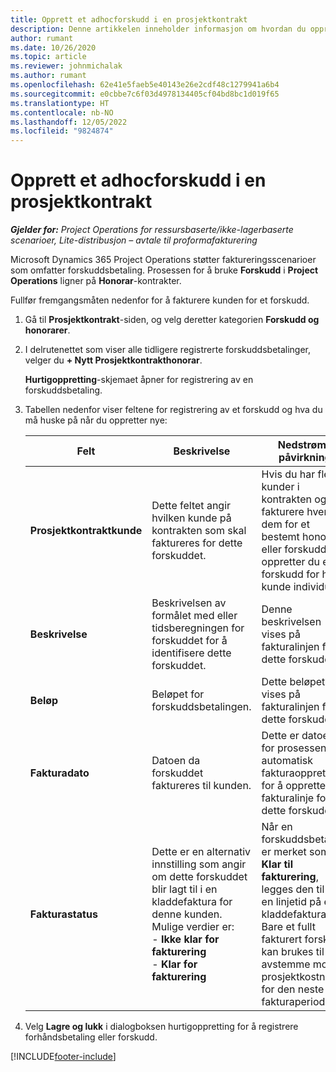 ```yaml
---
title: Opprett et adhocforskudd i en prosjektkontrakt
description: Denne artikkelen inneholder informasjon om hvordan du oppretter et forskudd på en kontrakt etter behov.
author: rumant
ms.date: 10/26/2020
ms.topic: article
ms.reviewer: johnmichalak
ms.author: rumant
ms.openlocfilehash: 62e41e5faeb5e40143e26e2cdf48c1279941a6b4
ms.sourcegitcommit: e0cbbe7c6f03d4978134405cf04bd8bc1d019f65
ms.translationtype: HT
ms.contentlocale: nb-NO
ms.lasthandoff: 12/05/2022
ms.locfileid: "9824874"
---
```

# <a name="create-an-ad-hoc-advance-on-a-project-contract"></a>Opprett et adhocforskudd i en prosjektkontrakt

_**Gjelder for:** Project Operations for ressursbaserte/ikke-lagerbaserte scenarioer, Lite-distribusjon – avtale til proformafakturering_

Microsoft Dynamics 365 Project Operations støtter faktureringsscenarioer som omfatter forskuddsbetaling. Prosessen for å bruke **Forskudd** i **Project Operations** ligner på **Honorar**-kontrakter. 

Fullfør fremgangsmåten nedenfor for å fakturere kunden for et forskudd.

1. Gå til **Prosjektkontrakt**-siden, og velg deretter kategorien **Forskudd og honorarer**.
2. I delrutenettet som viser alle tidligere registrerte forskuddsbetalinger, velger du **+ Nytt Prosjektkontrakthonorar**. 

    **Hurtigoppretting**-skjemaet åpner for registrering av en forskuddsbetaling.
    
3. Tabellen nedenfor viser feltene for registrering av et forskudd og hva du må huske på når du oppretter nye:

    | Felt | Beskrivelse | Nedstrøms påvirkning |
    | --- | --- | --- |
    | **Prosjektkontraktkunde** | Dette feltet angir hvilken kunde på kontrakten som skal faktureres for dette forskuddet. | Hvis du har flere kunder i kontrakten og vil fakturere hver av dem for et bestemt honorar eller forskudd, oppretter du et forskudd for hver kunde individuelt. |
    | **Beskrivelse** | Beskrivelsen av formålet med eller tidsberegningen for forskuddet for å identifisere dette forskuddet. | Denne beskrivelsen vises på fakturalinjen for dette forskuddet. |
    | **Beløp** | Beløpet for forskuddsbetalingen. | Dette beløpet vises på fakturalinjen for dette forskuddet. |
    | **Fakturadato** | Datoen da forskuddet faktureres til kunden. | Dette er datoen for prosessen for automatisk fakturaopprettelse for å opprette en fakturalinje for dette forskuddet. |
    | **Fakturastatus** | Dette er en alternativ innstilling som angir om dette forskuddet blir lagt til i en kladdefaktura for denne kunden. Mulige verdier er:</br>- **Ikke klar for fakturering**</br>- **Klar for fakturering** | Når en forskuddsbetaling er merket som **Klar til fakturering**, legges den til som en linjetid på en kladdefaktura. Bare et fullt fakturert forskudd kan brukes til å avstemme mot prosjektkostnader for den neste fakturaperioden. |

4. Velg **Lagre og lukk** i dialogboksen hurtigoppretting for å registrere forhåndsbetaling eller forskudd.


[!INCLUDE[footer-include](../../includes/footer-banner.md)]
